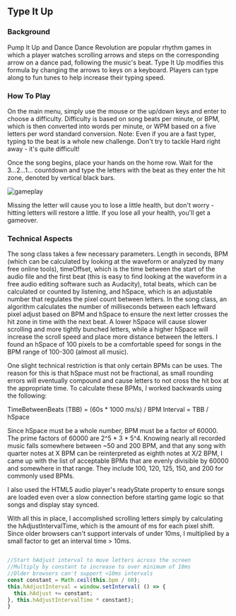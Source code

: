 ## Type It Up

### Background

Pump It Up and Dance Dance Revolution are popular rhythm games in which a player watches scrolling arrows and steps on the corresponding arrow on a dance pad, following the music's beat. Type It Up modifies this formula by changing the arrows to keys on a keyboard. Players can type along to fun tunes to help increase their typing speed.

### How To Play

On the main menu, simply use the mouse or the up/down keys and enter to choose a difficulty. Difficulty is based on song beats per minute, or BPM, which is then converted into words per minute, or WPM based on a five letters per word standard conversion. Note: Even if you are a fast typer, typing to the beat is a whole new challenge. Don't try to tackle Hard right away - it's quite difficult!

Once the song begins, place your hands on the home row. Wait for the 3...2...1... countdown and type the letters with the beat as they enter the hit zone, denoted by vertical black bars.

![gameplay](http://i.imgur.com/BNZxuHJ.jpg)

Missing the letter will cause you to lose a little health, but don't worry - hitting letters will restore a little. If you lose all your health, you'll get a gameover.

### Technical Aspects

The song class takes a few necessary parameters. Length in seconds, BPM (which can be calculated by looking at the waveform or analyzed by many free online tools), timeOffset, which is the time between the start of the audio file and the first beat (this is easy to find looking at the waveform in a free audio editing software such as Audacity), total beats, which can be calculated or counted by listening, and hSpace, which is an adjustable number that regulates the pixel count between letters. In the song class, an algorithm calculates the number of milliseconds between each leftward pixel adjust based on BPM and hSpace to ensure the next letter crosses the hit zone in time with the next beat. A lower hSpace will cause slower scrolling and more tightly bunched letters, while a higher hSpace will increase the scroll speed and place more distance between the letters. I found an hSpace of 100 pixels to be a comfortable speed for songs in the BPM range of 100-300 (almost all music).

One slight technical restriction is that only certain BPMs can be uses. The reason for this is that hSpace must not be fractional, as small rounding errors will eventually compound and cause letters to not cross the hit box at the appropriate time. To calculate these BPMs, I worked backwards using the following:

TimeBetweenBeats (TBB) = (60s * 1000 ms/s) / BPM
Interval = TBB / hSpace

Since hSpace must be a whole number, BPM must be a factor of 60000. The prime factors of 60000 are 2^5 * 3 * 5^4. Knowing nearly all recorded music falls somewhere between ~50 and 200 BPM, and that any song with quarter notes at X BPM can be reinterpreted as eighth notes at X/2 BPM, I came up with the list of acceptable BPMs that are evenly divisible by 60000 and somewhere in that range. They include 100, 120, 125, 150, and 200 for commonly used BPMs.

I also used the HTML5 audio player's readyState property to ensure songs are loaded even over a slow connection before starting game logic so that songs and display stay synced.

With all this in place, I accomplished scrolling letters simply by calculating the hAdjustIntervalTime, which is the amount of ms for each pixel shift. Since older browsers can't support intervals of under 10ms, I multiplied by a small factor to get an interval time > 10ms.

```javascript

//Start hAdjust interval to move letters across the screen
//Multiply by constant to increase to over minimum of 10ms
//Older browsers can't support <10ms intervals
const constant = Math.ceil(this.bpm / 60);
this.hAdjustInterval = window.setInterval( () => {
  this.hAdjust += constant;
}, this.hAdjustIntervalTime * constant);
}
```
